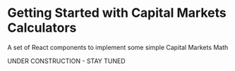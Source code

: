 
# Getting Started with Capital Markets Calculators

A set of React components to implement some simple Capital Markets Math

UNDER CONSTRUCTION - STAY TUNED

